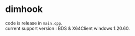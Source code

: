 # dimhook
code is release in ```main.cpp```.\
current support version : BDS & X64Client windows 1.20.60.
